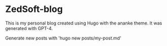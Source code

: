 # ZedSoft-blog
This is my personal blog created using Hugo with the ananke theme. It was generated with GPT-4.

Generate new posts with 'hugo new posts/my-post.md'